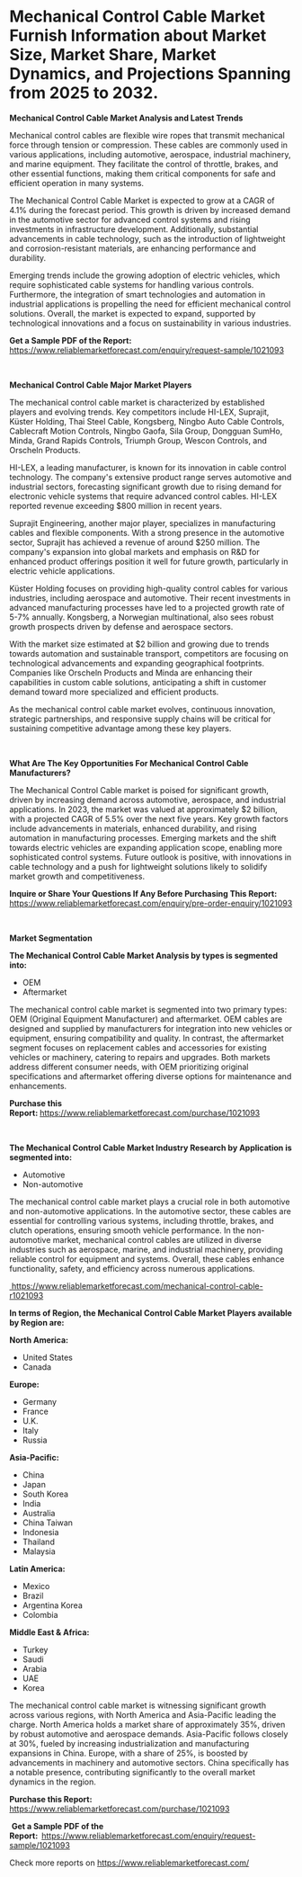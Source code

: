 <p><h1>Mechanical Control Cable Market Furnish Information about Market Size, Market Share, Market Dynamics, and Projections Spanning from 2025 to 2032.</h1></p><p><strong>Mechanical Control Cable Market Analysis and Latest Trends</strong></p>
<p><p>Mechanical control cables are flexible wire ropes that transmit mechanical force through tension or compression. These cables are commonly used in various applications, including automotive, aerospace, industrial machinery, and marine equipment. They facilitate the control of throttle, brakes, and other essential functions, making them critical components for safe and efficient operation in many systems.</p><p>The Mechanical Control Cable Market is expected to grow at a CAGR of 4.1% during the forecast period. This growth is driven by increased demand in the automotive sector for advanced control systems and rising investments in infrastructure development. Additionally, substantial advancements in cable technology, such as the introduction of lightweight and corrosion-resistant materials, are enhancing performance and durability.</p><p>Emerging trends include the growing adoption of electric vehicles, which require sophisticated cable systems for handling various controls. Furthermore, the integration of smart technologies and automation in industrial applications is propelling the need for efficient mechanical control solutions. Overall, the market is expected to expand, supported by technological innovations and a focus on sustainability in various industries.</p></p>
<p><strong>Get a Sample PDF of the Report:&nbsp;</strong> <a href="https://www.reliablemarketforecast.com/enquiry/request-sample/1021093?utm_campaign=1890&utm_medium=2&utm_source=Github&utm_content=ia&utm_term=30012025&utm_id=mechanical-control-cable">https://www.reliablemarketforecast.com/enquiry/request-sample/1021093</a></p>
<p>&nbsp;</p>
<p><strong>Mechanical Control Cable Major Market Players</strong></p>
<p><p>The mechanical control cable market is characterized by established players and evolving trends. Key competitors include HI-LEX, Suprajit, Küster Holding, Thai Steel Cable, Kongsberg, Ningbo Auto Cable Controls, Cablecraft Motion Controls, Ningbo Gaofa, Sila Group, Dongguan SumHo, Minda, Grand Rapids Controls, Triumph Group, Wescon Controls, and Orscheln Products.</p><p>HI-LEX, a leading manufacturer, is known for its innovation in cable control technology. The company's extensive product range serves automotive and industrial sectors, forecasting significant growth due to rising demand for electronic vehicle systems that require advanced control cables. HI-LEX reported revenue exceeding $800 million in recent years.</p><p>Suprajit Engineering, another major player, specializes in manufacturing cables and flexible components. With a strong presence in the automotive sector, Suprajit has achieved a revenue of around $250 million. The company's expansion into global markets and emphasis on R&D for enhanced product offerings position it well for future growth, particularly in electric vehicle applications.</p><p>Küster Holding focuses on providing high-quality control cables for various industries, including aerospace and automotive. Their recent investments in advanced manufacturing processes have led to a projected growth rate of 5-7% annually. Kongsberg, a Norwegian multinational, also sees robust growth prospects driven by defense and aerospace sectors.</p><p>With the market size estimated at $2 billion and growing due to trends towards automation and sustainable transport, competitors are focusing on technological advancements and expanding geographical footprints. Companies like Orscheln Products and Minda are enhancing their capabilities in custom cable solutions, anticipating a shift in customer demand toward more specialized and efficient products.</p><p>As the mechanical control cable market evolves, continuous innovation, strategic partnerships, and responsive supply chains will be critical for sustaining competitive advantage among these key players.</p></p>
<p>&nbsp;</p>
<p><strong>What Are The Key Opportunities For Mechanical Control Cable Manufacturers?</strong></p>
<p><p>The Mechanical Control Cable market is poised for significant growth, driven by increasing demand across automotive, aerospace, and industrial applications. In 2023, the market was valued at approximately $2 billion, with a projected CAGR of 5.5% over the next five years. Key growth factors include advancements in materials, enhanced durability, and rising automation in manufacturing processes. Emerging markets and the shift towards electric vehicles are expanding application scope, enabling more sophisticated control systems. Future outlook is positive, with innovations in cable technology and a push for lightweight solutions likely to solidify market growth and competitiveness.</p></p>
<p><strong>Inquire or Share Your Questions If Any Before Purchasing This Report:</strong> <a href="https://www.reliablemarketforecast.com/enquiry/pre-order-enquiry/1021093?utm_campaign=1890&utm_medium=2&utm_source=Github&utm_content=ia&utm_term=30012025&utm_id=mechanical-control-cable">https://www.reliablemarketforecast.com/enquiry/pre-order-enquiry/1021093</a></p>
<p>&nbsp;</p>
<p><strong>Market Segmentation</strong></p>
<p><strong>The Mechanical Control Cable Market Analysis by types is segmented into:</strong></p>
<p><ul><li>OEM</li><li>Aftermarket</li></ul></p>
<p><p>The mechanical control cable market is segmented into two primary types: OEM (Original Equipment Manufacturer) and aftermarket. OEM cables are designed and supplied by manufacturers for integration into new vehicles or equipment, ensuring compatibility and quality. In contrast, the aftermarket segment focuses on replacement cables and accessories for existing vehicles or machinery, catering to repairs and upgrades. Both markets address different consumer needs, with OEM prioritizing original specifications and aftermarket offering diverse options for maintenance and enhancements.</p></p>
<p><strong>Purchase this Report:&nbsp;</strong><a href="https://www.reliablemarketforecast.com/purchase/1021093?utm_campaign=1890&utm_medium=2&utm_source=Github&utm_content=ia&utm_term=30012025&utm_id=mechanical-control-cable">https://www.reliablemarketforecast.com/purchase/1021093</a></p>
<p>&nbsp;</p>
<p><strong>The Mechanical Control Cable Market Industry Research by Application is segmented into:</strong></p>
<p><ul><li>Automotive</li><li>Non-automotive</li></ul></p>
<p><p>The mechanical control cable market plays a crucial role in both automotive and non-automotive applications. In the automotive sector, these cables are essential for controlling various systems, including throttle, brakes, and clutch operations, ensuring smooth vehicle performance. In the non-automotive market, mechanical control cables are utilized in diverse industries such as aerospace, marine, and industrial machinery, providing reliable control for equipment and systems. Overall, these cables enhance functionality, safety, and efficiency across numerous applications.</p></p>
<p><a href="https://www.reliablemarketforecast.com/mechanical-control-cable-r1021093?utm_campaign=1890&utm_medium=2&utm_source=Github&utm_content=ia&utm_term=30012025&utm_id=mechanical-control-cable">&nbsp;https://www.reliablemarketforecast.com/mechanical-control-cable-r1021093</a></p>
<p><strong>In terms of Region, the Mechanical Control Cable Market Players available by Region are:</strong></p>
<p>
    <p> <strong> North America: </strong>
        <ul>
            <li>United States</li>
            <li>Canada</li>
        </ul>
        </p> 
    <p> <strong> Europe: </strong>
        <ul>
            <li>Germany</li>
            <li>France</li>
            <li>U.K.</li>
            <li>Italy</li>
            <li>Russia</li>
        </ul>
        </p> 
    <p> <strong> Asia-Pacific: </strong>
        <ul>
            <li>China</li>
            <li>Japan</li>
            <li>South Korea</li>
            <li>India</li>
            <li>Australia</li>
            <li>China Taiwan</li>
            <li>Indonesia</li>
            <li>Thailand</li>
            <li>Malaysia</li>
        </ul>
        </p> 
    <p> <strong> Latin America: </strong>
        <ul>
            <li>Mexico</li>
            <li>Brazil</li>
            <li>Argentina Korea</li>
            <li>Colombia</li>
        </ul>
        </p> 
    <p> <strong> Middle East & Africa: </strong>
        <ul>
            <li>Turkey</li>
            <li>Saudi</li>
            <li>Arabia</li>
            <li>UAE</li>
            <li>Korea</li>
        </ul>
    </p>
    </p>
<p><p>The mechanical control cable market is witnessing significant growth across various regions, with North America and Asia-Pacific leading the charge. North America holds a market share of approximately 35%, driven by robust automotive and aerospace demands. Asia-Pacific follows closely at 30%, fueled by increasing industrialization and manufacturing expansions in China. Europe, with a share of 25%, is boosted by advancements in machinery and automotive sectors. China specifically has a notable presence, contributing significantly to the overall market dynamics in the region.</p></p>
<p><strong>Purchase this Report: </strong><a href="https://www.reliablemarketforecast.com/purchase/1021093?utm_campaign=1890&utm_medium=2&utm_source=Github&utm_content=ia&utm_term=30012025&utm_id=mechanical-control-cable">https://www.reliablemarketforecast.com/purchase/1021093</a></p>
<p>&nbsp;<strong>Get a Sample PDF of the Report:&nbsp;&nbsp;</strong><a href="https://www.reliablemarketforecast.com/enquiry/request-sample/1021093?utm_campaign=1890&utm_medium=2&utm_source=Github&utm_content=ia&utm_term=30012025&utm_id=mechanical-control-cable">https://www.reliablemarketforecast.com/enquiry/request-sample/1021093</a></p>
<p><strong></strong></p>
<p>Check more reports on <a href="https://www.reliablemarketforecast.com/?utm_campaign=1890&utm_medium=2&utm_source=Github&utm_content=ia&utm_term=30012025&utm_id=mechanical-control-cable">https://www.reliablemarketforecast.com/</a></p>